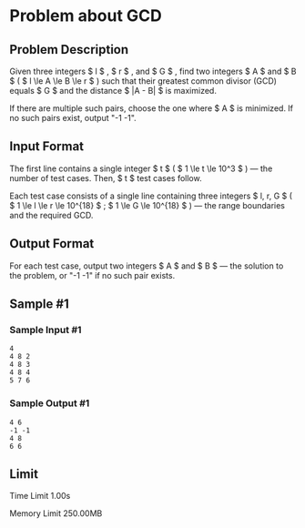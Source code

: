 # Problem about GCD

## Problem Description

Given three integers $ l $ , $ r $ , and $ G $ , find two integers $ A $ and $ B $ ( $ l \le A \le B \le r $ ) such that their greatest common divisor (GCD) equals $ G $ and the distance $ |A - B| $ is maximized.

If there are multiple such pairs, choose the one where $ A $ is minimized. If no such pairs exist, output "-1 -1".

## Input Format

The first line contains a single integer $ t $ ( $ 1 \le t \le 10^3 $ ) — the number of test cases. Then, $ t $ test cases follow.

Each test case consists of a single line containing three integers $ l, r, G $ ( $ 1 \le l \le r \le 10^{18} $ ; $ 1 \le G \le 10^{18} $ ) — the range boundaries and the required GCD.

## Output Format

For each test case, output two integers $ A $ and $ B $ — the solution to the problem, or "-1 -1" if no such pair exists.

## Sample #1

### Sample Input #1

```
4
4 8 2
4 8 3
4 8 4
5 7 6
```

### Sample Output #1

```
4 6
-1 -1
4 8
6 6
```

## Limit



Time Limit
1.00s

Memory Limit
250.00MB